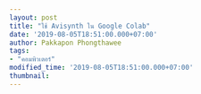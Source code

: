 ```yaml
---
layout: post
title: "ใช้ Avisynth ใน Google Colab"
date: '2019-08-05T18:51:00.000+07:00'
author: Pakkapon Phongthawee
tags:
- "คอมพิวเตอร์"
modified_time: '2019-08-05T18:51:00.000+07:00'
thumbnail:
---
```

